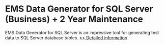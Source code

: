 # EMS Data Generator for SQL Server (Business) + 2 Year Maintenance
EMS Data Generator for SQL Server is an impressive tool for generating test data to SQL Server database tables.
[>> Detailed information](https://secure.shareit.com/shareit/product.html?productid=300067987&affiliateid=200057808)